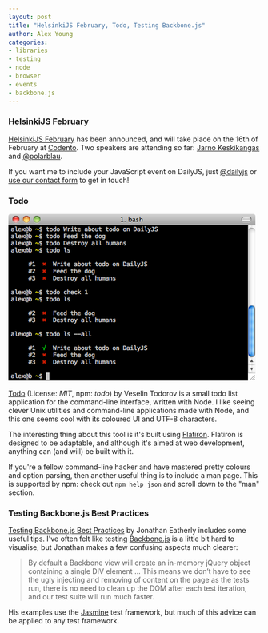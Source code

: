 ```yaml
---
layout: post
title: "HelsinkiJS February, Todo, Testing Backbone.js"
author: Alex Young
categories: 
- libraries
- testing
- node
- browser
- events
- backbone.js
---
```


### HelsinkiJS February

[HelsinkiJS February](http://lanyrd.com/2012/helsinkijs-february/) has been announced, and will take place on the 16th of February at [Codento](http://lanyrd.com/venues/helsinki/vpmh/).  Two speakers are attending so far: [Jarno Keskikangas](https://twitter.com/#!/pyykkis81) and [@polarblau](https://twitter.com/#!/polarblau).

If you want me to include your JavaScript event on DailyJS, just [@dailyjs](http://twitter.com/dailyjs) or [use our contact form](/contact.html) to get in touch!

### Todo

![Todo screenshot](/images/posts/todo.png)

[Todo](https://github.com/vesln/todo) (License: _MIT_, npm: _todo_) by Veselin Todorov is a small todo list application for the command-line interface, written with Node.  I like seeing clever Unix utilities and command-line applications made with Node, and this one seems cool with its coloured UI and UTF-8 characters.

The interesting thing about this tool is it's built using [Flatiron](http://flatironjs.org/).  Flatiron is designed to be adaptable, and although it's aimed at web development, anything can (and will) be built with it.

If you're a fellow command-line hacker and have mastered pretty colours and option parsing, then another useful thing is to include a man page.  This is supported by npm: check out `npm help json` and scroll down to the "man" section.

### Testing Backbone.js Best Practices

[Testing Backbone.js Best Practices](http://blog.involver.com/2012/01/26/testing-backbone-js-best-practices-2/) by Jonathan Eatherly includes some useful tips.  I've often felt like testing [Backbone.js](http://documentcloud.github.com/backbone/) is a little bit hard to visualise, but Jonathan makes a few confusing aspects much clearer:

> By default a Backbone view will create an in-memory jQuery object containing a single DIV
> element ... This means we don’t have to see the ugly injecting and removing of content
> on the page as the tests run, there is no need to clean up the DOM after each test
> iteration, and our test suite will run much faster.

His examples use the [Jasmine](http://pivotal.github.com/jasmine/) test framework, but much of this advice can be applied to any test framework.
